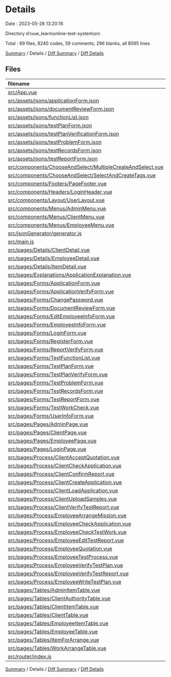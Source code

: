 # Details

Date : 2023-05-28 13:20:16

Directory d:\\vue_learn\\online-test-system\\src

Total : 69 files,  8240 codes, 59 comments, 296 blanks, all 8595 lines

[Summary](results.md) / Details / [Diff Summary](diff.md) / [Diff Details](diff-details.md)

## Files
| filename | language | code | comment | blank | total |
| :--- | :--- | ---: | ---: | ---: | ---: |
| [src/App.vue](/src/App.vue) | Vue | 20 | 0 | 5 | 25 |
| [src/assets/jsons/applicationForm.json](/src/assets/jsons/applicationForm.json) | JSON | 1 | 0 | 0 | 1 |
| [src/assets/jsons/documentReviewForm.json](/src/assets/jsons/documentReviewForm.json) | JSON | 1 | 0 | 0 | 1 |
| [src/assets/jsons/functionList.json](/src/assets/jsons/functionList.json) | JSON | 1 | 0 | 0 | 1 |
| [src/assets/jsons/testPlanForm.json](/src/assets/jsons/testPlanForm.json) | JSON | 1 | 0 | 0 | 1 |
| [src/assets/jsons/testPlanVerificationForm.json](/src/assets/jsons/testPlanVerificationForm.json) | JSON | 1 | 0 | 0 | 1 |
| [src/assets/jsons/testProblemForm.json](/src/assets/jsons/testProblemForm.json) | JSON | 1 | 0 | 0 | 1 |
| [src/assets/jsons/testRecordsForm.json](/src/assets/jsons/testRecordsForm.json) | JSON | 1 | 0 | 0 | 1 |
| [src/assets/jsons/testReportForm.json](/src/assets/jsons/testReportForm.json) | JSON | 1 | 0 | 0 | 1 |
| [src/components/ChooseAndSelect/MultipleCreateAndSelect.vue](/src/components/ChooseAndSelect/MultipleCreateAndSelect.vue) | Vue | 86 | 12 | 8 | 106 |
| [src/components/ChooseAndSelect/SelectAndCreateTags.vue](/src/components/ChooseAndSelect/SelectAndCreateTags.vue) | Vue | 89 | 11 | 9 | 109 |
| [src/components/Footers/PageFooter.vue](/src/components/Footers/PageFooter.vue) | Vue | 18 | 0 | 3 | 21 |
| [src/components/Headers/LoginHeader.vue](/src/components/Headers/LoginHeader.vue) | Vue | 23 | 0 | 3 | 26 |
| [src/components/Layout/UserLayout.vue](/src/components/Layout/UserLayout.vue) | Vue | 49 | 0 | 6 | 55 |
| [src/components/Menus/AdminMenu.vue](/src/components/Menus/AdminMenu.vue) | Vue | 91 | 6 | 2 | 99 |
| [src/components/Menus/ClientMenu.vue](/src/components/Menus/ClientMenu.vue) | Vue | 68 | 6 | 2 | 76 |
| [src/components/Menus/EmployeeMenu.vue](/src/components/Menus/EmployeeMenu.vue) | Vue | 69 | 0 | 2 | 71 |
| [src/jsonGenerator/generator.js](/src/jsonGenerator/generator.js) | JavaScript | 676 | 0 | 11 | 687 |
| [src/main.js](/src/main.js) | JavaScript | 29 | 1 | 6 | 36 |
| [src/pages/Details/ClientDetail.vue](/src/pages/Details/ClientDetail.vue) | Vue | 148 | 0 | 14 | 162 |
| [src/pages/Details/EmployeeDetail.vue](/src/pages/Details/EmployeeDetail.vue) | Vue | 132 | 0 | 12 | 144 |
| [src/pages/Details/ItemDetail.vue](/src/pages/Details/ItemDetail.vue) | Vue | 359 | 1 | 8 | 368 |
| [src/pages/Explanations/ApplicationExplanation.vue](/src/pages/Explanations/ApplicationExplanation.vue) | Vue | 56 | 2 | 5 | 63 |
| [src/pages/Forms/ApplicationForm.vue](/src/pages/Forms/ApplicationForm.vue) | Vue | 722 | 0 | 11 | 733 |
| [src/pages/Forms/ApplicationVerifyForm.vue](/src/pages/Forms/ApplicationVerifyForm.vue) | Vue | 138 | 1 | 4 | 143 |
| [src/pages/Forms/ChangePassword.vue](/src/pages/Forms/ChangePassword.vue) | Vue | 51 | 0 | 2 | 53 |
| [src/pages/Forms/DocumentReviewForm.vue](/src/pages/Forms/DocumentReviewForm.vue) | Vue | 396 | 0 | 3 | 399 |
| [src/pages/Forms/EditEmployeeInfoForm.vue](/src/pages/Forms/EditEmployeeInfoForm.vue) | Vue | 89 | 0 | 6 | 95 |
| [src/pages/Forms/EmployeeInfoForm.vue](/src/pages/Forms/EmployeeInfoForm.vue) | Vue | 92 | 0 | 6 | 98 |
| [src/pages/Forms/LoginForm.vue](/src/pages/Forms/LoginForm.vue) | Vue | 115 | 4 | 4 | 123 |
| [src/pages/Forms/RegisterForm.vue](/src/pages/Forms/RegisterForm.vue) | Vue | 115 | 5 | 5 | 125 |
| [src/pages/Forms/ReportVerifyForm.vue](/src/pages/Forms/ReportVerifyForm.vue) | Vue | 176 | 0 | 4 | 180 |
| [src/pages/Forms/TestFunctionList.vue](/src/pages/Forms/TestFunctionList.vue) | Vue | 158 | 2 | 8 | 168 |
| [src/pages/Forms/TestPlanForm.vue](/src/pages/Forms/TestPlanForm.vue) | Vue | 235 | 0 | 4 | 239 |
| [src/pages/Forms/TestPlanVerifyForm.vue](/src/pages/Forms/TestPlanVerifyForm.vue) | Vue | 163 | 0 | 4 | 167 |
| [src/pages/Forms/TestProblemForm.vue](/src/pages/Forms/TestProblemForm.vue) | Vue | 171 | 0 | 11 | 182 |
| [src/pages/Forms/TestRecordsForm.vue](/src/pages/Forms/TestRecordsForm.vue) | Vue | 178 | 0 | 12 | 190 |
| [src/pages/Forms/TestReportForm.vue](/src/pages/Forms/TestReportForm.vue) | Vue | 619 | 0 | 4 | 623 |
| [src/pages/Forms/TestWorkCheck.vue](/src/pages/Forms/TestWorkCheck.vue) | Vue | 321 | 0 | 16 | 337 |
| [src/pages/Forms/UserInfoForm.vue](/src/pages/Forms/UserInfoForm.vue) | Vue | 73 | 0 | 4 | 77 |
| [src/pages/Pages/AdminPage.vue](/src/pages/Pages/AdminPage.vue) | Vue | 20 | 0 | 3 | 23 |
| [src/pages/Pages/ClientPage.vue](/src/pages/Pages/ClientPage.vue) | Vue | 20 | 0 | 3 | 23 |
| [src/pages/Pages/EmployeePage.vue](/src/pages/Pages/EmployeePage.vue) | Vue | 20 | 0 | 3 | 23 |
| [src/pages/Pages/LoginPage.vue](/src/pages/Pages/LoginPage.vue) | Vue | 46 | 0 | 2 | 48 |
| [src/pages/Process/ClientAcceptQuotation.vue](/src/pages/Process/ClientAcceptQuotation.vue) | Vue | 35 | 0 | 3 | 38 |
| [src/pages/Process/ClientCheckApplication.vue](/src/pages/Process/ClientCheckApplication.vue) | Vue | 56 | 0 | 4 | 60 |
| [src/pages/Process/ClientConfirmReport.vue](/src/pages/Process/ClientConfirmReport.vue) | Vue | 53 | 0 | 5 | 58 |
| [src/pages/Process/ClientCreateApplication.vue](/src/pages/Process/ClientCreateApplication.vue) | Vue | 44 | 1 | 2 | 47 |
| [src/pages/Process/ClientLoadApplication.vue](/src/pages/Process/ClientLoadApplication.vue) | Vue | 49 | 0 | 4 | 53 |
| [src/pages/Process/ClientUploadSamples.vue](/src/pages/Process/ClientUploadSamples.vue) | Vue | 35 | 0 | 2 | 37 |
| [src/pages/Process/ClientVerifyTestReport.vue](/src/pages/Process/ClientVerifyTestReport.vue) | Vue | 34 | 0 | 4 | 38 |
| [src/pages/Process/EmployeeArrangeMission.vue](/src/pages/Process/EmployeeArrangeMission.vue) | Vue | 38 | 0 | 3 | 41 |
| [src/pages/Process/EmployeeCheckApplication.vue](/src/pages/Process/EmployeeCheckApplication.vue) | Vue | 77 | 0 | 3 | 80 |
| [src/pages/Process/EmployeeCheckTestWork.vue](/src/pages/Process/EmployeeCheckTestWork.vue) | Vue | 57 | 0 | 3 | 60 |
| [src/pages/Process/EmployeeEditTestReport.vue](/src/pages/Process/EmployeeEditTestReport.vue) | Vue | 41 | 0 | 3 | 44 |
| [src/pages/Process/EmployeeQuotation.vue](/src/pages/Process/EmployeeQuotation.vue) | Vue | 36 | 0 | 2 | 38 |
| [src/pages/Process/EmployeeTestProcess.vue](/src/pages/Process/EmployeeTestProcess.vue) | Vue | 65 | 0 | 3 | 68 |
| [src/pages/Process/EmployeeVerifyTestPlan.vue](/src/pages/Process/EmployeeVerifyTestPlan.vue) | Vue | 53 | 0 | 3 | 56 |
| [src/pages/Process/EmployeeVerifyTestReport.vue](/src/pages/Process/EmployeeVerifyTestReport.vue) | Vue | 57 | 0 | 3 | 60 |
| [src/pages/Process/EmployeeWriteTestPlan.vue](/src/pages/Process/EmployeeWriteTestPlan.vue) | Vue | 41 | 0 | 3 | 44 |
| [src/pages/Tables/AdminItemTable.vue](/src/pages/Tables/AdminItemTable.vue) | Vue | 94 | 0 | 4 | 98 |
| [src/pages/Tables/ClientAuthorityTable.vue](/src/pages/Tables/ClientAuthorityTable.vue) | Vue | 57 | 0 | 2 | 59 |
| [src/pages/Tables/ClientItemTable.vue](/src/pages/Tables/ClientItemTable.vue) | Vue | 90 | 0 | 4 | 94 |
| [src/pages/Tables/ClientTable.vue](/src/pages/Tables/ClientTable.vue) | Vue | 85 | 0 | 2 | 87 |
| [src/pages/Tables/EmployeeItemTable.vue](/src/pages/Tables/EmployeeItemTable.vue) | Vue | 89 | 0 | 2 | 91 |
| [src/pages/Tables/EmployeeTable.vue](/src/pages/Tables/EmployeeTable.vue) | Vue | 92 | 0 | 2 | 94 |
| [src/pages/Tables/ItemForArrange.vue](/src/pages/Tables/ItemForArrange.vue) | Vue | 93 | 0 | 2 | 95 |
| [src/pages/Tables/WorkArrangeTable.vue](/src/pages/Tables/WorkArrangeTable.vue) | Vue | 155 | 7 | 4 | 166 |
| [src/router/index.js](/src/router/index.js) | JavaScript | 875 | 0 | 9 | 884 |

[Summary](results.md) / Details / [Diff Summary](diff.md) / [Diff Details](diff-details.md)